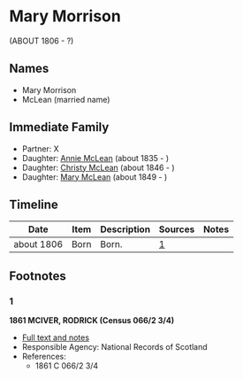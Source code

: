 ﻿---
layout: person
subject_key: i18316154
permalink: /people/i18316154
---

# Mary Morrison
(ABOUT 1806 - ?)

## Names

* Mary Morrison
* McLean (married name)

## Immediate Family

* Partner: X
* Daughter: [Annie McLean](./@68658880@-annie-mclean-b1835-d.md) (about 1835 - )
* Daughter: [Christy McLean](./@62955988@-christy-mclean-b1846-d.md) (about 1846 - )
* Daughter: [Mary McLean](./@45920386@-mary-mclean-b1849-d.md) (about 1849 - )

## Timeline

Date | Item | Description | Sources | Notes
---|---|---|---|---
about 1806 | Born | Born. | [1](#1) | 

## Footnotes

### 1

**1861 MCIVER, RODRICK (Census 066/2 3/4)**

* [Full text and notes](../sources/@91380221@-1861-mciver,-rodrick-census-066-2-3-4-.md)
* Responsible Agency: National Records of Scotland
* References: 
  * 1861 C 066/2 3/4

